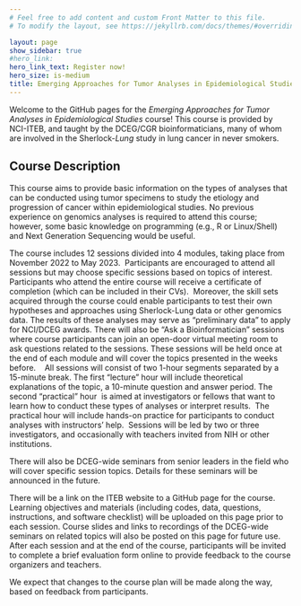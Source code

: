```yaml
---
# Feel free to add content and custom Front Matter to this file.
# To modify the layout, see https://jekyllrb.com/docs/themes/#overriding-theme-defaults

layout: page
show_sidebar: true
#hero_link:
hero_link_text: Register now!
hero_size: is-medium
title: Emerging Approaches for Tumor Analyses in Epidemiological Studies
---
```


Welcome to the GitHub pages for the *Emerging Approaches for Tumor Analyses in Epidemiological Studies* course! This course is provided by NCI-ITEB, and taught by the DCEG/CGR bioinformaticians, many of whom are involved in the Sherlock-*Lung* study in lung cancer in never smokers.

## Course Description

This course aims to provide basic information on the types of analyses that can be conducted using tumor specimens to study the etiology and progression of cancer within epidemiological studies. No previous experience on genomics analyses is required to attend this course; however, some basic knowledge on programming (e.g., R or Linux/Shell) and Next Generation Sequencing would be useful. 

The course includes 12 sessions divided into 4 modules, taking place from November 2022 to May 2023.  Participants are encouraged to attend all sessions but may choose specific sessions based on topics of interest. Participants who attend the entire course will receive a certificate of completion (which can be included in their CVs).  Moreover, the skill sets acquired through the course could enable participants to test their own hypotheses and approaches using Sherlock-Lung data or other genomics data. The results of these analyses may serve as “preliminary data” to apply for NCI/DCEG awards. There will also be “Ask a Bioinformatician” sessions where course participants can join an open-door virtual meeting room to ask questions related to the sessions. These sessions will be held once at the end of each module and will cover the topics presented in the weeks before.
  
All sessions will consist of two 1-hour segments separated by a 15-minute break. The first “lecture” hour will include theoretical explanations of the topic, a 10-minute question and answer period. The second “practical” hour  is aimed at investigators or fellows that want to learn how to conduct these types of analyses or interpret results.  The practical hour will include hands-on practice for participants to conduct analyses with instructors’ help.  Sessions will be led by two or three investigators, and occasionally with teachers invited from NIH or other institutions.

There will also be DCEG-wide seminars from senior leaders in the field who will cover specific session topics. Details for these seminars will be announced in the future.

There will be a link on the ITEB website to a GitHub page for the course. Learning objectives and materials (including codes, data, questions, instructions, and software checklist) will be uploaded on this page prior to each session. Course slides and links to recordings of the DCEG-wide seminars on related topics will also be posted on this page for future use. After each session and at the end of the course, participants will be invited to complete a brief evaluation form online to provide feedback to the course organizers and teachers. 

We expect that changes to the course plan will be made along the way, based on feedback from participants.
